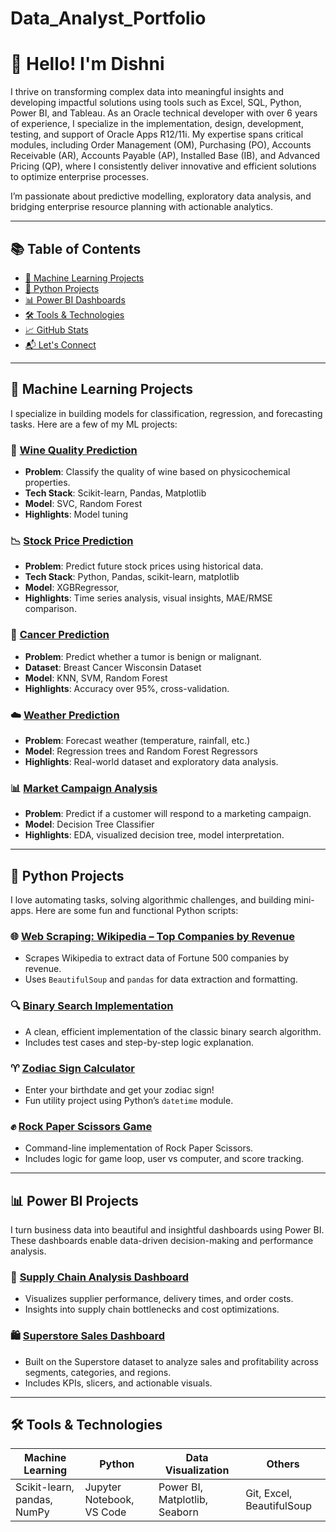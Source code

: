 # Data_Analyst_Portfolio
# 👋 Hello! I'm Dishni
I thrive on transforming complex data into meaningful insights and developing impactful solutions using tools such as Excel, SQL, Python, Power BI, and Tableau. As an Oracle technical developer with over 6 years of experience, I specialize in the implementation, design, development, testing, and support of Oracle Apps R12/11i. My expertise spans critical modules, including Order Management (OM), Purchasing (PO), Accounts Receivable (AR), Accounts Payable (AP), Installed Base (IB), and Advanced Pricing (QP), where I consistently deliver innovative and efficient solutions to optimize enterprise processes.

I’m passionate about predictive modelling, exploratory data analysis, and bridging enterprise resource planning with actionable analytics.

---

## 📚 Table of Contents

- [🧠 Machine Learning Projects](#🧠-machine-learning-projects)
- [🐍 Python Projects](#🐍-python-projects)
- [📊 Power BI Dashboards](#📊-power-bi-dashboards)
- [🛠️ Tools & Technologies](#🛠️-tools--technologies)
- [📈 GitHub Stats](#📈-github-stats)
- [📬 Let's Connect](#📬-lets-connect)

---
## 🧠 Machine Learning Projects

I specialize in building models for classification, regression, and forecasting tasks. Here are a few of my ML projects:

### 🔬 [Wine Quality Prediction](https://github.com/yourusername/wine-quality-prediction)
- **Problem**: Classify the quality of wine based on physicochemical properties.
- **Tech Stack**: Scikit-learn, Pandas, Matplotlib
- **Model**: SVC, Random Forest
- **Highlights**: Model tuning

### 📉 [Stock Price Prediction](https://github.com/yourusername/stock-price-prediction)
- **Problem**: Predict future stock prices using historical data.
- **Tech Stack**: Python, Pandas, scikit-learn, matplotlib
- **Model**: XGBRegressor,
- **Highlights**: Time series analysis, visual insights, MAE/RMSE comparison.

### 🧬 [Cancer Prediction](https://github.com/yourusername/cancer-prediction)
- **Problem**: Predict whether a tumor is benign or malignant.
- **Dataset**: Breast Cancer Wisconsin Dataset
- **Model**: KNN, SVM, Random Forest
- **Highlights**: Accuracy over 95%, cross-validation.

### ☁️ [Weather Prediction](https://github.com/yourusername/weather-prediction)
- **Problem**: Forecast weather (temperature, rainfall, etc.)
- **Model**: Regression trees and Random Forest Regressors
- **Highlights**: Real-world dataset and exploratory data analysis.

### 📊 [Market Campaign Analysis](https://github.com/yourusername/marketing-analysis-decision-tree)
- **Problem**: Predict if a customer will respond to a marketing campaign.
- **Model**: Decision Tree Classifier
- **Highlights**: EDA, visualized decision tree, model interpretation.

---

## 🐍 Python Projects

I love automating tasks, solving algorithmic challenges, and building mini-apps. Here are some fun and functional Python scripts:

### 🌐 [Web Scraping: Wikipedia – Top Companies by Revenue](https://github.com/yourusername/webscraping-wikipedia-revenue)
- Scrapes Wikipedia to extract data of Fortune 500 companies by revenue.
- Uses `BeautifulSoup` and `pandas` for data extraction and formatting.

### 🔍 [Binary Search Implementation](https://github.com/yourusername/binary-search)
- A clean, efficient implementation of the classic binary search algorithm.
- Includes test cases and step-by-step logic explanation.

### ♈ [Zodiac Sign Calculator](https://github.com/yourusername/zodiac-sign-finder)
- Enter your birthdate and get your zodiac sign!
- Fun utility project using Python’s `datetime` module.

### ✊ [Rock Paper Scissors Game](https://github.com/yourusername/rock-paper-scissors)
- Command-line implementation of Rock Paper Scissors.
- Includes logic for game loop, user vs computer, and score tracking.

---

## 📊 Power BI Projects

I turn business data into beautiful and insightful dashboards using Power BI. These dashboards enable data-driven decision-making and performance analysis.

### 🚚 [Supply Chain Analysis Dashboard](https://github.com/yourusername/powerbi-supplychain-analysis)
- Visualizes supplier performance, delivery times, and order costs.
- Insights into supply chain bottlenecks and cost optimizations.

### 🛍️ [Superstore Sales Dashboard](https://github.com/yourusername/powerbi-superstore-analysis)
- Built on the Superstore dataset to analyze sales and profitability across segments, categories, and regions.
- Includes KPIs, slicers, and actionable visuals.

---

## 🛠️ Tools & Technologies

| Machine Learning | Python | Data Visualization | Others |
|------------------|--------|---------------------|--------|
| Scikit-learn, pandas, NumPy | Jupyter Notebook, VS Code | Power BI, Matplotlib, Seaborn | Git, Excel, BeautifulSoup |

